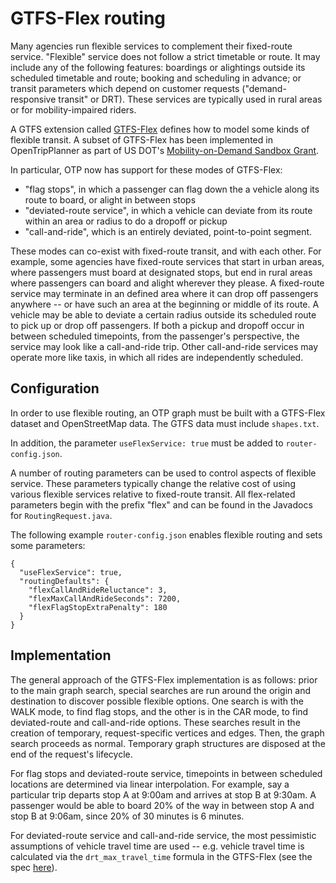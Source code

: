 # GTFS-Flex routing

Many agencies run flexible services to complement their fixed-route service. "Flexible" service does
not follow a strict timetable or route. It may include any of the following features: boardings
or alightings outside its scheduled timetable and route; booking and scheduling in advance; or
transit parameters which depend on customer requests ("demand-responsive transit" or DRT). These
services are typically used in rural areas or for mobility-impaired riders.
 
A GTFS extension called [GTFS-Flex](https://github.com/MobilityData/gtfs-flex/blob/master/spec/reference.md) defines
how to model some kinds of flexible transit. A subset of GTFS-Flex has been implemented in 
OpenTripPlanner as part of US DOT's [Mobility-on-Demand Sandbox Grant](https://www.transit.dot.gov/research-innovation/fiscal-year-2016-mobility-demand-mod-sandbox-program-projects).

In particular, OTP now has support for these modes of GTFS-Flex:

- "flag stops", in which a passenger can flag down the a vehicle along its route to board, or
alight in between stops
- "deviated-route service", in which a vehicle can deviate from its route within an area or radius to
do a dropoff or pickup
- "call-and-ride", which is an entirely deviated, point-to-point segment.

These modes can co-exist with fixed-route transit, and with each other. For example, some agencies 
have fixed-route services that start in urban areas, where passengers must board at designated
stops, but end in rural areas where passengers can board and alight wherever they please. A
fixed-route service may terminate in an defined area where it can drop off passengers anywhere --
or have such an area at the beginning or middle of its route. A vehicle may be able to deviate a
certain radius outside its scheduled route to pick up or drop off passengers. If both a pickup and
dropoff occur in between scheduled timepoints, from the passenger's perspective, the service may
look like a call-and-ride trip. Other call-and-ride services may operate more like taxis, in which
all rides are independently scheduled.

## Configuration

In order to use flexible routing, an OTP graph must be built with a GTFS-Flex dataset and
OpenStreetMap data. The GTFS data must include `shapes.txt`.

In addition, the parameter `useFlexService: true` must be added to `router-config.json`.

A number of routing parameters can be used to control aspects of flexible service. These parameters
typically change the relative cost of using various flexible services relative to fixed-route
transit. All flex-related parameters begin with the prefix "flex" and can be found in the Javadocs
for `RoutingRequest.java`.

The following example `router-config.json` enables flexible routing and sets some parameters:

    {
      "useFlexService": true,
      "routingDefaults": {
        "flexCallAndRideReluctance": 3,
        "flexMaxCallAndRideSeconds": 7200,
        "flexFlagStopExtraPenalty": 180
      }
    }
    
## Implementation

The general approach of the GTFS-Flex implementation is as follows: prior to the main graph search,
special searches are run around the origin and destination to discover possible flexible options.
One search is with the WALK mode, to find flag stops, and the other is in the CAR mode, to find
deviated-route and call-and-ride options. These searches result in the creation of temporary, 
request-specific vertices and edges. Then, the graph search proceeds as normal. Temporary graph
structures are disposed at the end of the request's lifecycle.

For flag stops and deviated-route service, timepoints in between scheduled locations are determined
via linear interpolation. For example, say a particular trip departs stop A at 9:00am and arrives
at stop B at 9:30am. A passenger would be able to board 20% of the way in between stop A and stop B
at 9:06am, since 20% of 30 minutes is 6 minutes.

For deviated-route service and call-and-ride service, the most pessimistic assumptions of vehicle
travel time are used -- e.g. vehicle travel time is calculated via the `drt_max_travel_time`
formula in the GTFS-Flex (see the spec [here](https://github.com/MobilityData/gtfs-flex/blob/master/spec/reference.md#defining-service-parameters)).